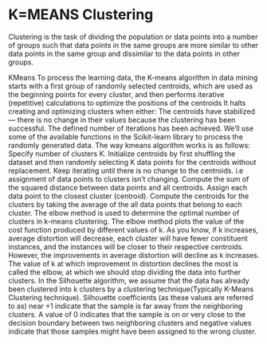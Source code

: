 # K=MEANS Clustering
Clustering is the task of dividing the population or data points into a number of groups such that data points in the same groups are more similar to other data points in the same group and dissimilar to the data points in other groups.

KMeans 
To process the learning data, the K-means algorithm in data mining starts with a first group of randomly selected centroids, which are used as the beginning points for every cluster, and then performs iterative (repetitive) calculations to optimize the positions of the centroids
It halts creating and optimizing clusters when either:
The centroids have stabilized — there is no change in their values because the clustering has been successful.
The defined number of iterations has been achieved.
We’ll use some of the available functions in the Scikit-learn library to process the randomly generated data.
The way kmeans algorithm works is as follows:
Specify number of clusters K.
Initialize centroids by first shuffling the dataset and then randomly selecting K data points for the centroids without replacement.
Keep iterating until there is no change to the centroids. i.e assignment of data points to clusters isn’t changing.
Compute the sum of the squared distance between data points and all centroids.
Assign each data point to the closest cluster (centroid).
Compute the centroids for the clusters by taking the average of the all data points that belong to each cluster.
The elbow method is used to determine the optimal number of clusters in k-means clustering. The elbow method plots the value of the cost function produced by different values of k. As you know, if k increases, average distortion will decrease, each cluster will have fewer constituent instances, and the instances will be closer to their respective centroids. However, the improvements in average distortion will decline as k increases. The value of k at which improvement in distortion declines the most is called the elbow, at which we should stop dividing the data into further clusters.
In the Silhouette algorithm, we assume that the data has already been clustered into k clusters by a clustering technique(Typically K-Means Clustering technique).
Silhouette coefficients (as these values are referred to as) near +1 indicate that the sample is far away from the neighboring clusters. A value of 0 indicates that the sample is on or very close to the decision boundary between two neighboring clusters and negative values indicate that those samples might have been assigned to the wrong cluster.
